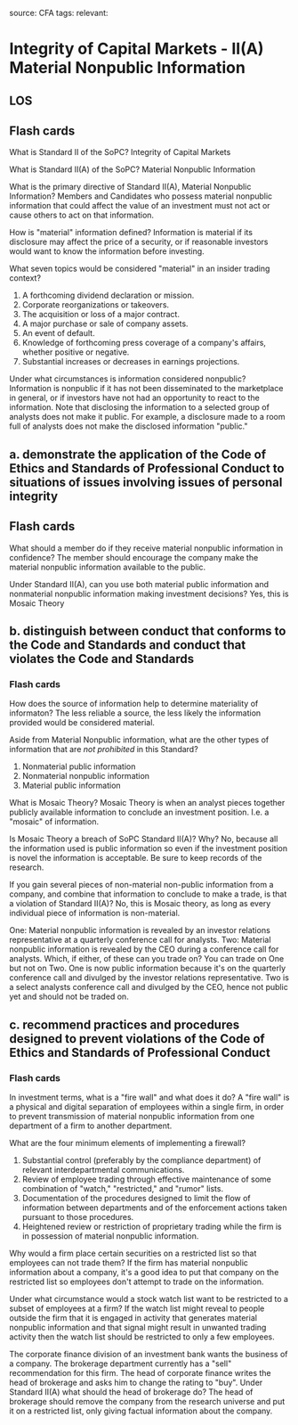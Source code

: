 source: CFA
tags: 
relevant: 

# Integrity of Capital Markets - II(A) Material Nonpublic Information

## LOS

## Flash cards

What is Standard II of the SoPC?
Integrity of Capital Markets

What is Standard II(A) of the SoPC?
Material Nonpublic Information

What is the primary directive of Standard II(A), Material Nonpublic Information?
Members and Candidates who possess material nonpublic information that could affect the value of an investment must not act or cause others to act on that information.

How is "material" information defined?
Information is material if its disclosure may affect the price of a security, or if reasonable investors would want to know the information before investing.

What seven topics would be considered "material" in an insider trading context?
1. A forthcoming dividend declaration or mission.
2. Corporate reorganizations or takeovers.
3. The acquisition or loss of a major contract.
4. A major purchase or sale of company assets.
5. An event of default.
6. Knowledge of forthcoming press coverage of a company's affairs, whether positive or negative.
7. Substantial increases or decreases in earnings projections.


Under what circumstances is information considered nonpublic?
Information is nonpublic if it has not been disseminated to the marketplace in general, or if investors have not had an opportunity to react to the information. Note that disclosing the information to a selected group of analysts does not make it public. For example, a disclosure made to a room full of analysts does not make the disclosed information "public."



## a. demonstrate the application of the Code of Ethics and Standards of Professional Conduct to situations of issues involving issues of personal integrity

## Flash cards

What should a member do if they receive material nonpublic information in confidence?
The member should encourage the company make the material nonpublic information available to the public.

Under Standard II(A), can you use both material public information and nonmaterial nonpublic information making investment decisions?
Yes, this is Mosaic Theory

## b. distinguish between conduct that conforms to the Code and Standards and conduct that violates the Code and Standards

### Flash cards

How does the source of information help to determine materiality of informaton?
The less reliable a source, the less likely the information provided would be considered material.

Aside from Material Nonpublic information, what are the other types of information that are _not prohibited_ in this Standard?
1. Nonmaterial public information
2. Nonmaterial nonpublic information
3. Material public information


What is Mosaic Theory?
Mosaic Theory is when an analyst pieces together publicly available information to conclude an investment position. I.e. a "mosaic" of information.

Is Mosaic Theory a breach of SoPC Standard II(A)? Why?
No, because all the information used is public information so even if the investment position is novel the information is acceptable. Be sure to keep records of the research.

If you gain several pieces of non-material non-public information from a company, and combine that information to conclude to make a trade, is that a violation of Standard II(A)?
No, this is Mosaic theory, as long as every individual piece of information is non-material.

One: Material nonpublic information is revealed by an investor relations representative at a quarterly conference call for analysts. Two: Material nonpublic information is revealed by the CEO during a conference call for analysts. Which, if either, of these can you trade on?
You can trade on One but not on Two. One is now public information because it's on the quarterly conference call and divulged by the investor relations representative. Two is a select analysts conference call and divulged by the CEO, hence not public yet and should not be traded on.

## c. recommend practices and procedures designed to prevent violations of the Code of Ethics and Standards of Professional Conduct

### Flash cards

In investment terms, what is a "fire wall" and what does it do?
A "fire wall" is a physical and digital separation of employees within a single firm, in order to prevent transmission of material nonpublic information from one department of a firm to another department.

What are the four minimum elements of implementing a firewall?
1. Substantial control (preferably by the compliance department) of relevant interdepartmental communications.
2. Review of employee trading through effective maintenance of some combination of "watch," "restricted," and "rumor" lists.
3. Documentation of the procedures designed to limit the flow of information between departments and of the enforcement actions taken pursuant to those procedures.
4. Heightened review or restriction of proprietary trading while the firm is in possession of material nonpublic information.


Why would a firm place certain securities on a restricted list so that employees can not trade them?
If the firm has material nonpublic information about a company, it's a good idea to put that company on the restricted list so employees don't attempt to trade on the information.

Under what circumstance would a stock watch list want to be restricted to a subset of employees at a firm?
If the watch list might reveal to people outside the firm that it is engaged in activity that generates material nonpublic information and that signal might result in unwanted trading activity then the watch list should be restricted to only a few employees. 

The corporate finance division of an investment bank wants the business of a company. The brokerage department currently has a "sell" recommendation for this firm. The head of corporate finance writes the head of brokerage and asks him to change the rating to "buy". Under Standard II(A) what should the head of brokerage do?
The head of brokerage should remove the company from the research universe and put it on a restricted list, only giving factual information about the company.


